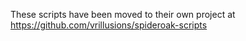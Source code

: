 These scripts have been moved to their own project at https://github.com/vrillusions/spideroak-scripts
